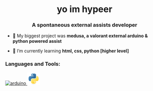 <h1 align="center">yo im hypeer</h1>
<h3 align="center">A spontaneous external assists developer</h3>

- 🔭 My biggest project was **medusa, a valorant external arduino & python powered assist**

- 🌱 I’m currently learning **html, css, python [higher level]**


<p align="left">
</p>

<h3 align="left">Languages and Tools:</h3>
<p align="left"> <a href="https://www.arduino.cc/" target="_blank" rel="noreferrer"> <img src="https://cdn.worldvectorlogo.com/logos/arduino-1.svg" alt="arduino" width="40" height="40"/> </a> <a href="https://www.python.org" target="_blank" rel="noreferrer"> <img src="https://raw.githubusercontent.com/devicons/devicon/master/icons/python/python-original.svg" alt="python" width="40" height="40"/> </a> </p>
